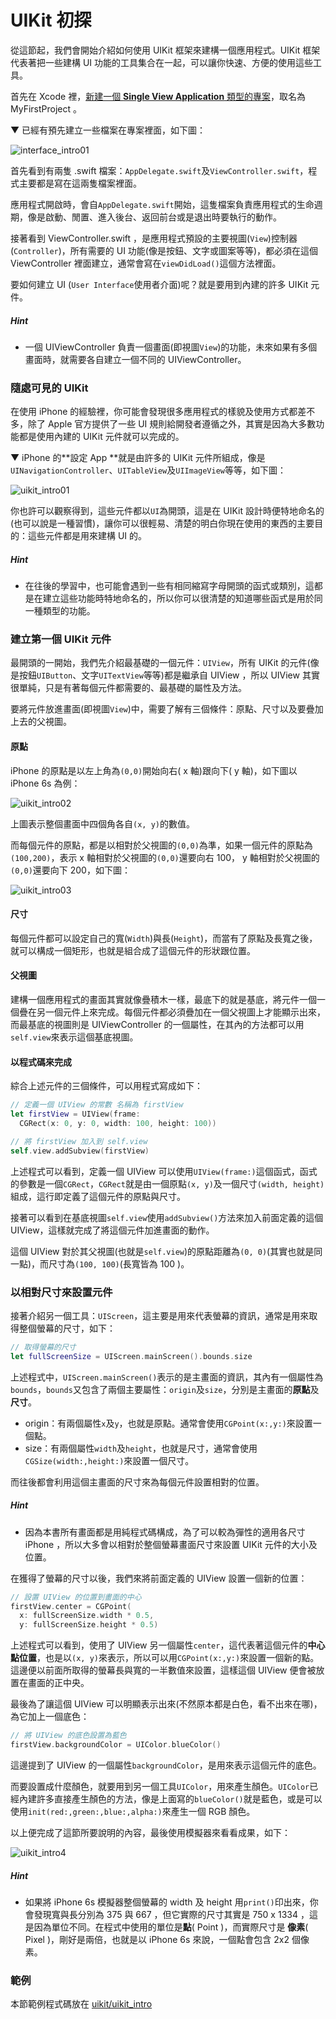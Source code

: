 # UIKit 初探

從這節起，我們會開始介紹如何使用 UIKit 框架來建構一個應用程式。UIKit 框架代表著把一些建構 UI 功能的工具集合在一起，可以讓你快速、方便的使用這些工具。

首先在 Xcode 裡，[新建一個 **Single View Application** 類型的專案](../more/open_project.md#create_a_new_project)，取名為 MyFirstProject 。

▼ 已經有預先建立一些檔案在專案裡面，如下圖：

![interface_intro01](../images/interface_intro/interface_intro01.png)

首先看到有兩隻 .swift 檔案：`AppDelegate.swift`及`ViewController.swift`，程式主要都是寫在這兩隻檔案裡面。

應用程式開啟時，會自`AppDelegate.swift`開始，這隻檔案負責應用程式的生命週期，像是啟動、閒置、進入後台、返回前台或是退出時要執行的動作。

接著看到 ViewController.swift ，是應用程式預設的主要視圖(`View`)控制器(`Controller`)，所有需要的 UI 功能(像是按鈕、文字或圖案等等)，都必須在這個 ViewController 裡面建立，通常會寫在`viewDidLoad()`這個方法裡面。

要如何建立 UI (`User Interface`使用者介面)呢？就是要用到內建的許多 UIKit 元件。

##### Hint

- 一個 UIViewController 負責一個畫面(即視圖`View`)的功能，未來如果有多個畫面時，就需要各自建立一個不同的 UIViewController。


### 隨處可見的 UIKit

在使用 iPhone 的經驗裡，你可能會發現很多應用程式的樣貌及使用方式都差不多，除了 Apple 官方提供了一些 UI 規則給開發者遵循之外，其實是因為大多數功能都是使用內建的 UIKit 元件就可以完成的。

▼ iPhone 的**設定 App **就是由許多的 UIKit 元件所組成，像是`UINavigationController`、`UITableView`及`UIImageView`等等，如下圖：

![uikit_intro01](../images/uikit_intro/uikit_intro01.png)

你也許可以觀察得到，這些元件都以`UI`為開頭，這是在 UIKit 設計時便特地命名的(也可以說是一種習慣)，讓你可以很輕易、清楚的明白你現在使用的東西的主要目的：這些元件都是用來建構 UI 的。

##### Hint

- 在往後的學習中，也可能會遇到一些有相同縮寫字母開頭的函式或類別，這都是在建立這些功能時特地命名的，所以你可以很清楚的知道哪些函式是用於同一種類型的功能。


### 建立第一個 UIKit 元件

最開頭的一開始，我們先介紹最基礎的一個元件：`UIView`，所有 UIKit 的元件(像是按鈕`UIButton`、文字`UITextView`等等)都是繼承自 UIView ，所以 UIView 其實很單純，只是有著每個元件都需要的、最基礎的屬性及方法。

要將元件放進畫面(即視圖`View`)中，需要了解有三個條件：原點、尺寸以及要疊加上去的父視圖。

#### 原點

iPhone 的原點是以左上角為`(0,0)`開始向右( x 軸)跟向下( y 軸)，如下圖以 iPhone 6s 為例：

![uikit_intro02](../images/uikit_intro/uikit_intro02.png)

上圖表示整個畫面中四個角各自`(x, y)`的數值。

而每個元件的原點，都是以相對於父視圖的`(0,0)`為準，如果一個元件的原點為`(100,200)`，表示 x 軸相對於父視圖的`(0,0)`還要向右 100， y 軸相對於父視圖的`(0,0)`還要向下 200，如下圖：

![uikit_intro03](../images/uikit_intro/uikit_intro03.png)

#### 尺寸

每個元件都可以設定自己的寬(`Width`)與長(`Height`)，而當有了原點及長寬之後，就可以構成一個矩形，也就是組合成了這個元件的形狀跟位置。

#### 父視圖

建構一個應用程式的畫面其實就像疊積木一樣，最底下的就是基底，將元件一個一個疊在另一個元件上來完成。每個元件都必須疊加在一個父視圖上才能顯示出來，而最基底的視圖則是 UIViewController 的一個屬性，在其內的方法都可以用`self.view`來表示這個基底視圖。

#### 以程式碼來完成

綜合上述元件的三個條件，可以用程式寫成如下：

```swift
// 定義一個 UIView 的常數 名稱為 firstView
let firstView = UIView(frame:
  CGRect(x: 0, y: 0, width: 100, height: 100))

// 將 firstView 加入到 self.view
self.view.addSubview(firstView)

```

上述程式可以看到，定義一個 UIView 可以使用`UIView(frame:)`這個函式，函式的參數是一個`CGRect`，`CGRect`就是由一個原點`(x, y)`及一個尺寸`(width, height)`組成，這行即定義了這個元件的原點與尺寸。

接著可以看到在基底視圖`self.view`使用`addSubview()`方法來加入前面定義的這個 UIView，這樣就完成了將這個元件加進畫面的動作。

這個 UIView 對於其父視圖(也就是`self.view`)的原點距離為`(0, 0)`(其實也就是同一點)，而尺寸為`(100, 100)`(長寬皆為 100 )。


### 以相對尺寸來設置元件

接著介紹另一個工具：`UIScreen`，這主要是用來代表螢幕的資訊，通常是用來取得整個螢幕的尺寸，如下：

```swift
// 取得螢幕的尺寸
let fullScreenSize = UIScreen.mainScreen().bounds.size

```

上述程式中，`UIScreen.mainScreen()`表示的是主畫面的資訊，其內有一個屬性為`bounds`，`bounds`又包含了兩個主要屬性：`origin`及`size`，分別是主畫面的**原點**及**尺寸**。

- origin：有兩個屬性`x`及`y`，也就是原點。通常會使用`CGPoint(x:,y:)`來設置一個點。
- size：有兩個屬性`width`及`height`，也就是尺寸，通常會使用`CGSize(width:,height:)`來設置一個尺寸。

而往後都會利用這個主畫面的尺寸來為每個元件設置相對的位置。

##### Hint

- 因為本書所有畫面都是用純程式碼構成，為了可以較為彈性的適用各尺寸 iPhone ，所以大多會以相對於整個螢幕畫面尺寸來設置 UIKit 元件的大小及位置。

在獲得了螢幕的尺寸以後，我們來將前面定義的 UIView 設置一個新的位置：

```swift
// 設置 UIView 的位置到畫面的中心
firstView.center = CGPoint(
  x: fullScreenSize.width * 0.5,
  y: fullScreenSize.height * 0.5)

```

上述程式可以看到，使用了 UIView 另一個屬性`center`，這代表著這個元件的**中心點位置**，也是以`(x, y)`來表示，所以可以用`CGPoint(x:,y:)`來設置一個新的點。這邊便以前面所取得的螢幕長與寬的一半數值來設置，這樣這個 UIView 便會被放置在畫面的正中央。

最後為了讓這個 UIView 可以明顯表示出來(不然原本都是白色，看不出來在哪)，為它加上一個底色：

```swift
// 將 UIView 的底色設置為藍色
firstView.backgroundColor = UIColor.blueColor()

```

這邊提到了 UIView 的一個屬性`backgroundColor`，是用來表示這個元件的底色。

而要設置成什麼顏色，就要用到另一個工具`UIColor`，用來產生顏色。`UIColor`已經內建許多直接產生顏色的方法，像是上面寫的`blueColor()`就是藍色，或是可以使用`init(red:,green:,blue:,alpha:)`來產生一個 RGB 顏色。

以上便完成了這節所要說明的內容，最後使用模擬器來看看成果，如下：

![uikit_intro4](../images/uikit_intro/uikit_intro04.png)

##### Hint

- 如果將 iPhone 6s 模擬器整個螢幕的 width 及 height 用`print()`印出來，你會發現寬與長分別為 375 與 667 ，但它實際的尺寸其實是 750 x 1334 ，這是因為單位不同。在程式中使用的單位是**點**( Point )，而實際尺寸是 **像素**( Pixel )，剛好是兩倍，也就是以 iPhone 6s 來說，一個點會包含 2x2 個像素。


### 範例

本節範例程式碼放在 [uikit/uikit_intro](https://github.com/itisjoe/swiftgo_files/tree/master/uikit/uikit_intro)

